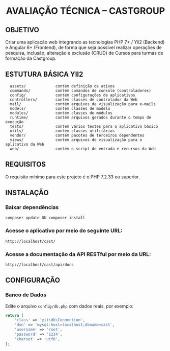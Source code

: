 <p align="center">
    <h1 align="center">AVALIAÇÃO TÉCNICA – CASTGROUP</h1>
</p>

OBJETIVO
--------

Criar uma aplicação web integrando as tecnologias PHP 7+ / Yii2 (Backend) e Angular 6+ (Frontend), de forma que seja possível realizar operações de pesquisa, inclusão, alteração e exclusão (CRUD) de Cursos para turmas de formação da Castgroup.

ESTUTURA BÁSICA YII2
--------------------

      assets/             contém definição de ativos
      commands/           contém comandos de console (controladores)
      config/             contém configurações de aplicativos
      controllers/        contém classes de controlador da Web
      mail/               contém arquivos de visualização para e-mails
      models/             contém classes de modelo
      modules/            contém classes de módulos
      runtime/            contém arquivos gerados durante o tempo de execução
      tests/              contém vários testes para o aplicativo básico
      utils/              contém classes utilitárias
      vendor/             contém pacotes de terceiros dependentes
      views/              contém arquivos de visualização para o aplicativo da Web
      web/                contém o script de entrada e recursos da Web



REQUISITOS
----------

O requisito mínimo para este projeto é o PHP 7.2.33 ou superior.


INSTALAÇÃO
----------

### Baixar dependências

~~~
composer update OU composer install
~~~

### Acesse o aplicativo por meio do seguinte URL:

~~~
http://localhost/cast/
~~~

### Acesse a documentação da API RESTful por meio da URL:

~~~
http://localhost/cast/api/docs
~~~

CONFIGURAÇÃO
------------

### Banco de Dados

Edite o arquivo `config/db.php` com dados reais, por exemplo:

```php
return [
    'class' => 'yii\db\Connection',
    'dsn' => 'mysql:host=localhost;dbname=cast',
    'username' => 'root',
    'password' => '1234',
    'charset' => 'utf8',
];
```
